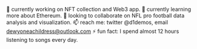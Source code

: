 🔭 currently working on NFT collection and Web3 app.
🌱 currently learning more about Ethereum.
👯 looking to collaborate on NFL pro football data analysis and visualization.
📫 reach me: twitter @d1demos, email dewyoneachildress@outlook.com
⚡ fun fact: I spend almost 12 hours listening to songs every day.
